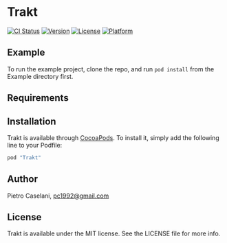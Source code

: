 # Trakt

[![CI Status](https://img.shields.io/travis/pietrocaselani/Trakt-Swift/Trakt-Swift.svg?style=flat)](https://travis-ci.org/pietrocaselani/Trakt-Swift)
[![Version](https://img.shields.io/cocoapods/v/Trakt.svg?style=flat)](http://cocoapods.org/pods/Trakt)
[![License](https://img.shields.io/cocoapods/l/Trakt.svg?style=flat)](http://cocoapods.org/pods/Trakt)
[![Platform](https://img.shields.io/cocoapods/p/Trakt.svg?style=flat)](http://cocoapods.org/pods/Trakt)

## Example

To run the example project, clone the repo, and run `pod install` from the Example directory first.

## Requirements

## Installation

Trakt is available through [CocoaPods](http://cocoapods.org). To install
it, simply add the following line to your Podfile:

```ruby
pod "Trakt"
```

## Author

Pietro Caselani, pc1992@gmail.com

## License

Trakt is available under the MIT license. See the LICENSE file for more info.
